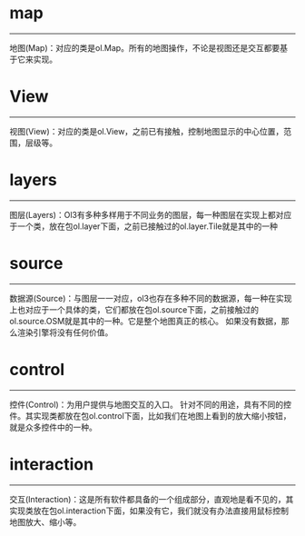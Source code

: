 # map

***

地图(Map)：对应的类是ol.Map。所有的地图操作，不论是视图还是交互都要基于它来实现。

# View

***

视图(View)：对应的类是ol.View，之前已有接触，控制地图显示的中心位置，范围，层级等。

# layers

***

图层(Layers)：Ol3有多种多样用于不同业务的图层，每一种图层在实现上都对应于一个类，放在包ol.layer下面，之前已接触过的ol.layer.Tile就是其中的一种

# source

***

数据源(Source)：与图层一一对应，ol3也存在多种不同的数据源，每一种在实现上也对应于一个具体的类，它们都放在包ol.source下面，之前接触过的ol.source.OSM就是其中的一种。它是整个地图真正的核心。 如果没有数据，那么渲染引擎将没有任何价值。

# control

***

控件(Control)：为用户提供与地图交互的入口。 针对不同的用途，具有不同的控件。其实现类都放在包ol.control下面，比如我们在地图上看到的放大缩小按钮，就是众多控件中的一种。

# interaction

***

交互(Interaction)：这是所有软件都具备的一个组成部分，直观地是看不见的，其实现类放在包ol.interaction下面，如果没有它，我们就没有办法直接用鼠标控制地图放大、缩小等。
